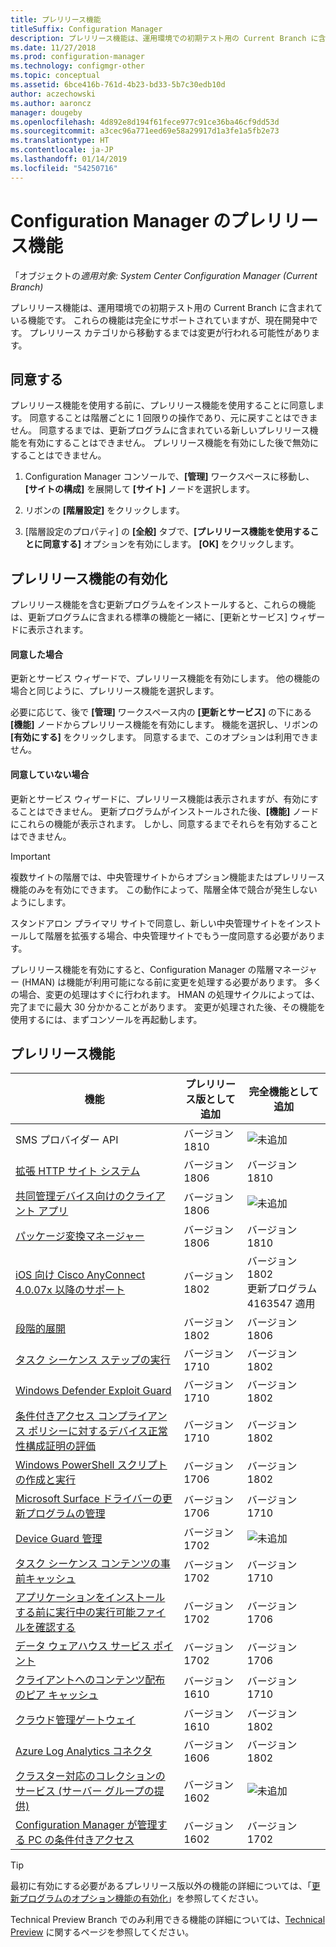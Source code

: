```yaml
---
title: プレリリース機能
titleSuffix: Configuration Manager
description: プレリリース機能は、運用環境での初期テスト用の Current Branch に含まれている機能です。
ms.date: 11/27/2018
ms.prod: configuration-manager
ms.technology: configmgr-other
ms.topic: conceptual
ms.assetid: 6bce416b-761d-4b23-bd33-5b7c30edb10d
author: aczechowski
ms.author: aaroncz
manager: dougeby
ms.openlocfilehash: 4d892e8d194f61fece977c91ce36ba46cf9dd53d
ms.sourcegitcommit: a3cec96a771eed69e58a29917d1a3fe1a5fb2e73
ms.translationtype: HT
ms.contentlocale: ja-JP
ms.lasthandoff: 01/14/2019
ms.locfileid: "54250716"
---
```

# <a name="pre-release-features-in-configuration-manager"></a>Configuration Manager のプレリリース機能

「オブジェクトの*適用対象: System Center Configuration Manager (Current Branch)*

プレリリース機能は、運用環境での初期テスト用の Current Branch に含まれている機能です。 これらの機能は完全にサポートされていますが、現在開発中です。 プレリリース カテゴリから移動するまでは変更が行われる可能性があります。



## <a name="give-consent"></a>同意する  

プレリリース機能を使用する前に、プレリリース機能を使用することに同意します。 同意することは階層ごとに 1 回限りの操作であり、元に戻すことはできません。 同意するまでは、更新プログラムに含まれている新しいプレリリース機能を有効にすることはできません。 プレリリース機能を有効にした後で無効にすることはできません。

1. Configuration Manager コンソールで、**[管理]** ワークスペースに移動し、**[サイトの構成]** を展開して **[サイト]** ノードを選択します。  

2. リボンの **[階層設定]** をクリックします。  

3. [階層設定のプロパティ] の **[全般]** タブで、**[プレリリース機能を使用することに同意する]** オプションを有効にします。 **[OK]** をクリックします。  



## <a name="enabling-pre-release-features"></a>プレリリース機能の有効化

プレリリース機能を含む更新プログラムをインストールすると、これらの機能は、更新プログラムに含まれる標準の機能と一緒に、[更新とサービス] ウィザードに表示されます。

#### <a name="if-you-have-given-consent"></a>同意した場合
更新とサービス ウィザードで、プレリリース機能を有効にします。 他の機能の場合と同じように、プレリリース機能を選択します。     

必要に応じて、後で **[管理]** ワークスペース内の **[更新とサービス]** の下にある **[機能]** ノードからプレリリース機能を有効にします。 機能を選択し、リボンの **[有効にする]** をクリックします。 同意するまで、このオプションは利用できません。

#### <a name="if-you-havent-given-consent"></a>同意していない場合
更新とサービス ウィザードに、プレリリース機能は表示されますが、有効にすることはできません。 更新プログラムがインストールされた後、**[機能]** ノードにこれらの機能が表示されます。 しかし、同意するまでそれらを有効することはできません。


> [!Important]  
> 複数サイトの階層では、中央管理サイトからオプション機能またはプレリリース機能のみを有効にできます。 この動作によって、階層全体で競合が発生しないようにします。 <!--507197-->  
> 
> スタンドアロン プライマリ サイトで同意し、新しい中央管理サイトをインストールして階層を拡張する場合、中央管理サイトでもう一度同意する必要があります。  

プレリリース機能を有効にすると、Configuration Manager の階層マネージャー (HMAN) は機能が利用可能になる前に変更を処理する必要があります。 多くの場合、変更の処理はすぐに行われます。 HMAN の処理サイクルによっては、完了までに最大 30 分かかることがあります。 変更が処理された後、その機能を使用するには、まずコンソールを再起動します。



## <a name="pre-release-features"></a>プレリリース機能

<!--Note/tip for target article

> [!Note]  
> In this version of Configuration Manager, <feature name> is a pre-release feature. To enable it, see [Pre-release features](/sccm/core/servers/manage/pre-release-features).  


> [!Tip]  
> This feature was first introduced in version 1702 as a [pre-release feature](/sccm/core/servers/manage/pre-release-features). Beginning with version 1706, this feature is no longer a pre-release feature.  

-->


| 機能          | プレリリース版として追加 | 完全機能として追加 |  
|------------------|----------------------|-------------------------|
| SMS プロバイダー API <!--1359052--> | バージョン 1810 | ![未追加](media/red_x.png) |
| [拡張 HTTP サイト システム](/sccm/core/plan-design/hierarchy/enhanced-http) <!--1356889,1358228--> | バージョン 1806 | バージョン 1810 |
| [共同管理デバイス向けのクライアント アプリ](/sccm/comanage/workloads#client-apps) <!--1357892--> | バージョン 1806 | ![未追加](media/red_x.png) |
| [パッケージ変換マネージャー](/sccm/apps/pcm/package-conversion-manager) <!--1357861--> | バージョン 1806 | バージョン 1810 |
| [iOS 向け Cisco AnyConnect 4.0.07x 以降のサポート](/sccm/mdm/deploy-use/create-vpn-profiles) <!--1357393--> | バージョン 1802 | バージョン 1802 <br>更新プログラム 4163547 適用 |
| [段階的展開](/sccm/osd/deploy-use/create-phased-deployment-for-task-sequence) <!--1356837--> | バージョン 1802 | バージョン 1806 |
| [タスク シーケンス ステップの実行](/sccm/osd/deploy-use/manage-task-sequences-to-automate-tasks#add-child-task-sequences-to-a-task-sequence) <!--1261338--> |  バージョン 1710 | バージョン 1802 |
| [Windows Defender Exploit Guard](/sccm/protect/deploy-use/create-deploy-exploit-guard-policy) <!--1355468--> | バージョン 1710 | バージョン 1802 |
| [条件付きアクセス コンプライアンス ポリシーに対するデバイス正常性構成証明の評価](/sccm/mdm/deploy-use/manage-access-to-o365-services-for-pcs-managed-by-sccm) <!--1235616--> | バージョン 1710 | バージョン 1802 |
| [Windows PowerShell スクリプトの作成と実行](/sccm/apps/deploy-use/create-deploy-scripts) <!--1236459--> | バージョン 1706 | バージョン 1802 |
| [Microsoft Surface ドライバーの更新プログラムの管理](/sccm/sum/get-started/configure-classifications-and-products) <!--1098490--> | バージョン 1706 | バージョン 1710 |
| [Device Guard 管理](/sccm/protect/deploy-use/use-device-guard-with-configuration-manager) <!--1355092 (1319346)--> | バージョン 1702 | ![未追加](media/red_x.png) |
| [タスク シーケンス コンテンツの事前キャッシュ](/sccm/osd/deploy-use/create-a-task-sequence-to-upgrade-an-operating-system#configure-pre-cache-content) <!--1021244--> | バージョン 1702 | バージョン 1710 |
| [アプリケーションをインストールする前に実行中の実行可能ファイルを確認する](/sccm/apps/deploy-use/deploy-applications#how-to-check-for-running-executable-files-before-installing-an-application) <!--1284624--> | バージョン 1702 | バージョン 1706 |
| [データ ウェアハウス サービス ポイント](/sccm/core/servers/manage/data-warehouse) <!--1277922--> | バージョン 1702 | バージョン 1706 |
| [クライアントへのコンテンツ配布のピア キャッシュ](/sccm/core/plan-design/hierarchy/client-peer-cache) <!--1101436--> | バージョン 1610 | バージョン 1710 |
| [クラウド管理ゲートウェイ](/sccm/core/clients/manage/plan-cloud-management-gateway) <!--1101764--> | バージョン 1610 | バージョン 1802 |
| [Azure Log Analytics コネクタ](/sccm/core/clients/manage/sync-data-log-analytics) <!--1236739--> | バージョン 1606 | バージョン 1802 |
| [クラスター対応のコレクションのサービス (サーバー グループの提供)](/sccm/core/get-started/capabilities-in-technical-preview-1605#BKMK_ServerGroups) <!--1081776--> | バージョン 1602 | ![未追加](media/red_x.png) |
| [Configuration Manager が管理する PC の条件付きアクセス](/sccm/mdm/deploy-use/manage-access-to-o365-services-for-pcs-managed-by-sccm) <!--  --> | バージョン 1602 | バージョン 1702 |

<!--Image used = ![Not yet](media/red_x.png) -->

> [!Tip]  
> 最初に有効にする必要があるプレリリース版以外の機能の詳細については、「[更新プログラムのオプション機能の有効化](/sccm/core/servers/manage/install-in-console-updates#bkmk_options)」を参照してください。  
> 
> Technical Preview Branch でのみ利用できる機能の詳細については、[Technical Preview](/sccm/core/get-started/technical-preview) に関するページを参照してください。  
